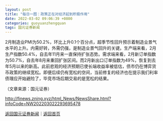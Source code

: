 ```yaml
---
layout: post
title: "每日一图：政策正在对经济起到积极作用"
date: 2022-03-02 09:06:39 +0800
categories: guoyuanzhengquan
tags: 国元证券新闻
---
```

<p>2月制造业PMI为50.2%，环比上升0.1个百分点，超季节性回升预示着制造业景气水平的上升。内需好转，外需仍强，是制造业景气回升的关键。生产端来看，2月生产指数50.4%，自去年11月来一直保持扩张态势。需求端来看，2月新订单指数为50.7%，自去年8月来重回扩张区间。而2月新出口订单指数为49%，恢复到去年5月以来的新高。此前悲观的经济预期已使长端收益率被低估，债市仍在博弈货币政策的继续宽松。即便后续仍有宽松的空间，当前修复的经济也在提示我们利率债理应开始避险了，毕竞市场后期交易的是宽松的结果。</p><p class="em_media">（文章来源：国元证券）</p>

<http://finews.zning.xyz/html_News/NewsShare.html?infoCode=NW202203022293695478>

[返回国元证券新闻](//finews.withounder.com/category/guoyuanzhengquan.html)｜[返回首页](//finews.withounder.com/)